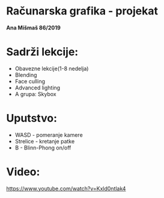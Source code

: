 # Računarska grafika - projekat

**Ana Mišmaš 86/2019**

# Sadrži lekcije:
- Obavezne lekcije(1-8 nedelja)
- Blending
- Face culling
- Advanced lighting
- A grupa: Skybox


# Uputstvo:
- WASD - pomeranje kamere
- Strelice - kretanje patke
- B - Blinn-Phong on/off

# Video:
https://www.youtube.com/watch?v=Kxld0ntlak4
